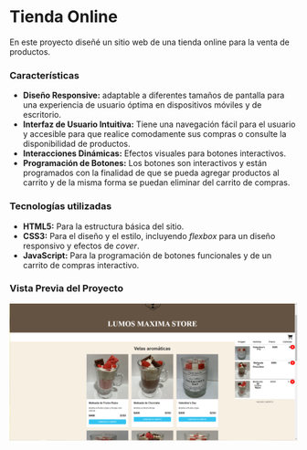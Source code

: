 # Tienda Online
En este proyecto diseñé un sitio web de una tienda online para la venta de productos. 

### Características 
* **Diseño Responsive:** adaptable a diferentes tamaños de pantalla para una experiencia de usuario óptima en dispositivos móviles y de escritorio.
* **Interfaz de Usuario Intuitiva:** Tiene una navegación fácil para el usuario y accesible para que realice comodamente sus compras o consulte la disponibilidad de productos. 
* **Interacciones Dinámicas:** Efectos visuales para botones interactivos.
* **Programación de Botones:** Los botones son interactivos y están programados con la finalidad de que se pueda agregar productos al carrito y de la misma forma se puedan eliminar del carrito de compras.

### Tecnologías utilizadas
+ **HTML5:** Para la estructura básica del sitio.
+ **CSS3:** Para el diseño y el estilo, incluyendo _flexbox_ para un diseño responsivo y efectos de _cover_.
+ **JavaScript:** Para la programación de botones funcionales y de un carrito de compras interactivo.

### Vista Previa del Proyecto
![Demo](imagenes/sitioventas.PNG)
